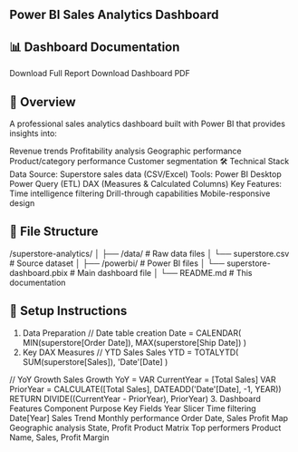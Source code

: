 ## Power BI Sales Analytics Dashboard
## 📊 Dashboard Documentation
Download Full Report
Download Dashboard PDF

## 📌 Overview
A professional sales analytics dashboard built with Power BI that provides insights into:

Revenue trends
Profitability analysis
Geographic performance
Product/category performance
Customer segmentation
🛠️ Technical Stack
Data Source: Superstore sales data (CSV/Excel)
Tools:
Power BI Desktop
Power Query (ETL)
DAX (Measures & Calculated Columns)
Key Features:
Time intelligence filtering
Drill-through capabilities
Mobile-responsive design
## 📂 File Structure
/superstore-analytics/
│
├── /data/                    # Raw data files
│   └── superstore.csv        # Source dataset
│
├── /powerbi/                 # Power BI files
│   └── superstore-dashboard.pbix  # Main dashboard file
│
└── README.md                 # This documentation
## 🔧 Setup Instructions
1. Data Preparation
// Date table creation
Date = 
CALENDAR(
    MIN(superstore[Order Date]),
    MAX(superstore[Ship Date])
)
2. Key DAX Measures
// YTD Sales
Sales YTD = 
TOTALYTD(
    SUM(superstore[Sales]),
    'Date'[Date]
)

// YoY Growth
Sales Growth YoY = 
VAR CurrentYear = [Total Sales]
VAR PriorYear = CALCULATE([Total Sales], DATEADD('Date'[Date], -1, YEAR))
RETURN DIVIDE((CurrentYear - PriorYear), PriorYear)
3. Dashboard Features
Component	Purpose	Key Fields
Year Slicer	Time filtering	Date[Year]
Sales Trend	Monthly performance	Order Date, Sales
Profit Map	Geographic analysis	State, Profit
Product Matrix	Top performers	Product Name, Sales, Profit Margin
